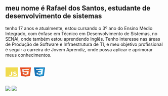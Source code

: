 ##  meu nome é Rafael dos Santos, estudante de desenvolvimento de sistemas

tenho 17 anos e atualmente, estou cursando o 3º ano do Ensino Médio Integrado, com ênfase em Técnico em Desenvolvimento de Sistemas, no SENAI, onde também estou aprendendo Inglês. Tenho interesse nas áreas de Produção de Software e Infraestrutura de TI, e meu objetivo profissional é seguir a carreira de Jovem Aprendiz, onde possa aplicar e aprimorar meus conhecimentos.

<div style="display: inline_block"><br>
  <img align="center" alt="Rafa-Js" height="30" width="40" src="https://raw.githubusercontent.com/devicons/devicon/master/icons/javascript/javascript-plain.svg">
  <img align="center" alt="Rafa-HTML" height="30" width="40" src="https://raw.githubusercontent.com/devicons/devicon/master/icons/html5/html5-original.svg">
  <img align="center" alt="Rafa-CSS" height="30" width="40" src="https://raw.githubusercontent.com/devicons/devicon/master/icons/css3/css3-original.svg">
</div>
  
  ##
 
<div> 
  <a href="https://instagram.com/snts.rrafa" target="_blank"><img src="https://img.shields.io/badge/-Instagram-%23E4405F?style=for-the-badge&logo=instagram&logoColor=white" target="_blank"></a>
  <a href = "mailto:rafagds07@gmail.com"><img src="https://img.shields.io/badge/-Gmail-%23333?style=for-the-badge&logo=gmail&logoColor=white" target="_blank"></a>
  
</div>
